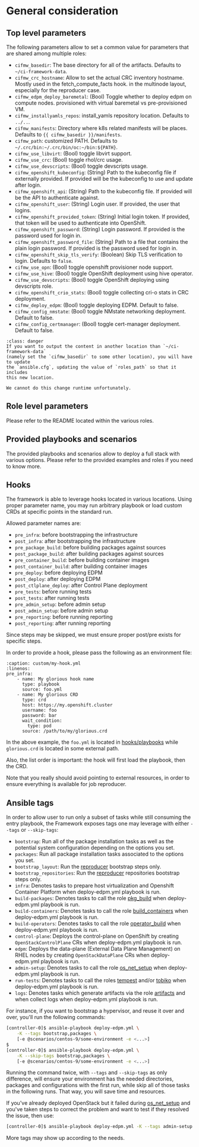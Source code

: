 # General consideration

## Top level parameters

The following parameters allow to set a common value for parameters that
are shared among multiple roles:

* `cifmw_basedir`: The base directory for all of the artifacts. Defaults to
`~/ci-framework-data`.
* `cifmw_crc_hostname`: Allow to set the actual CRC inventory hostname. Mostly used in the fetch_compute_facts hook.
in the multinode layout, especially for the reproducer case.
* `cifmw_edpm_deploy_baremetal`: (Bool) Toggle whether to deploy edpm on compute nodes.
provisioned with virtual baremetal vs pre-provisioned VM.
* `cifmw_installyamls_repos`: install_yamls repository location. Defaults to `../..`.
* `cifmw_manifests`: Directory where k8s related manifests will be places. Defaults to
`{{ cifmw_basedir }}/manifests`.
* `cifmw_path`: customized PATH. Defaults to `~/.crc/bin:~/.crc/bin/oc:~/bin:${PATH}`.
* `cifmw_use_libvirt`: (Bool) toggle libvirt support.
* `cifmw_use_crc`: (Bool) toggle rhol/crc usage.
* `cifmw_use_devscripts`: (Bool) toggle devscripts usage.
* `cifmw_openshift_kubeconfig`: (String) Path to the kubeconfig file if externally provided. If provided will be the kubeconfig to use and update after login.
* `cifmw_openshift_api`: (String) Path to the kubeconfig file. If provided will be the API to authenticate against.
* `cifmw_openshift_user`: (String) Login user. If provided, the user that logins.
* `cifmw_openshift_provided_token`: (String) Initial login token. If provided, that token will be used to authenticate into OpenShift.
* `cifmw_openshift_password`: (String) Login password. If provided is the password used for login in.
* `cifmw_openshift_password_file`: (String) Path to a file that contains the plain login password. If provided is the password used for login in.
* `cifmw_openshift_skip_tls_verify`: (Boolean) Skip TLS verification to login. Defaults to `false`.
* `cifmw_use_opn`: (Bool) toggle openshift provisioner node support.
* `cifmw_use_hive`: (Bool) toggle OpenShift deployment using hive operator.
* `cifmw_use_devscripts`: (Bool) toggle OpenShift deploying using devscripts role.
* `cifmw_openshift_crio_stats`: (Bool) toggle collecting cri-o stats in CRC deployment.
* `cifmw_deploy_edpm`: (Bool) toggle deploying EDPM. Default to false.
* `cifmw_config_nmstate`: (Bool) toggle NMstate networking deployment. Default to false.
* `cifmw_config_certmanager`: (Bool) toggle cert-manager deployment. Default to false.

~~~{admonition} Words of caution
:class: danger
If you want to output the content in another location than `~/ci-framework-data`
(namely set the `cifmw_basedir` to some other location), you will have to update
the `ansible.cfg`, updating the value of `roles_path` so that it includes
this new location.

We cannot do this change runtime unfortunately.
~~~

## Role level parameters

Please refer to the README located within the various roles.

## Provided playbooks and scenarios

The provided playbooks and scenarios allow to deploy a full stack with
various options. Please refer to the provided examples and roles if you
need to know more.

## Hooks

The framework is able to leverage hooks located in various locations. Using
proper parameter name, you may run arbitrary playbook or load custom CRDs at
specific points in the standard run.

Allowed parameter names are:

* `pre_infra`: before bootstrapping the infrastructure
* `post_infra`: after bootstrapping the infrastructure
* `pre_package_build`: before building packages against sources
* `post_package_build`: after building packages against sources
* `pre_container_build`: before building container images
* `post_container_build`: after building container images
* `pre_deploy`: before deploying EDPM
* `post_deploy`: after deploying EDPM
* `post_ctlplane_deploy`: after Control Plane deployment
* `pre_tests`: before running tests
* `post_tests`: after running tests
* `pre_admin_setup`: before admin setup
* `post_admin_setup`: before admin setup
* `pre_reporting`: before running reporting
* `post_reporting`: after running reporting

Since steps may be skipped, we must ensure proper post/pre exists for specific
steps.

In order to provide a hook, please pass the following as an environment file:

~~~{code-block} YAML
:caption: custom/my-hook.yml
:linenos:
pre_infra:
    - name: My glorious hook name
      type: playbook
      source: foo.yml
    - name: My glorious CRD
      type: crd
      host: https://my.openshift.cluster
      username: foo
      password: bar
      wait_condition:
        type: pod
      source: /path/to/my/glorious.crd
~~~

In the above example, the `foo.yml` is located in
[hooks/playbooks](https://github.com/openstack-k8s-operators/ci-framework/tree/main/hooks/playbooks) while
`glorious.crd` is located in some external path.

Also, the list order is important: the hook will first load the playbook,
then the CRD.

Note that you really should avoid pointing to external resources, in order to
ensure everything is available for job reproducer.

## Ansible tags

In order to allow user to run only a subset of tasks while still consuming the
entry playbook, the Framework exposes tags one may leverage with either `--tags`
or `--skip-tags`:

* `bootstrap`: Run all of the package installation tasks as well as the potential system configuration depending on the options you set.
* `packages`: Run all package installation tasks associated to the options you set.
* `bootstrap_layout`: Run the [reproducer](../reproducers/01-considerations.md) bootstrap steps only.
* `bootstrap_repositories`: Run the [reproducer](../reproducers/01-considerations.md) repositories bootstrap steps only.
* `infra`: Denotes tasks to prepare host virtualization and Openshift Container Platform when deploy-edpm.yml playbook is run.
* `build-packages`: Denotes tasks to call the role [pkg_build](../roles/pkg_build.md) when deploy-edpm.yml playbook is run.
* `build-containers`: Denotes tasks to call the role [build_containers](../roles/build_containers.md) when deploy-edpm.yml playbook is run.
* `build-operators`: Denotes tasks to call the role [operator_build](../roles/operator_build.md) when deploy-edpm.yml playbook is run.
* `control-plane`: Deploys the control-plane on OpenShift by creating `OpenStackControlPlane` CRs when deploy-edpm.yml playbook is run.
* `edpm`: Deploys the data-plane (External Data Plane Management) on RHEL nodes by creating `OpenStackDataPlane` CRs when deploy-edpm.yml playbook is run.
* `admin-setup`: Denotes tasks to call the role [os_net_setup](../roles/os_net_setup.md) when deploy-edpm.yml playbook is run.
* `run-tests`: Denotes tasks to call the roles [tempest](../roles/tempest.md) and/or [tobiko](../roles/tobiko.md) when deploy-edpm.yml playbook is run.
* `logs`: Denotes tasks which generate artifacts via the role [artifacts](../roles/artifacts.md) and when collect logs when deploy-edpm.yml playbook is run.

For instance, if you want to bootstrap a hypervisor, and reuse it over and
over, you'll run the following commands:

```Bash
[controller-0]$ ansible-playbook deploy-edpm.yml \
    -K --tags bootstrap,packages \
    [-e @scenarios/centos-9/some-environment -e <...>]
$
[controller-0]$ ansible-playbook deploy-edpm.yml \
    -K --skip-tags bootstrap,packages \
    [-e @scenarios/centos-9/some-environment -e <...>]
```
Running the command twice, with `--tags` and `--skip-tags` as only difference,
will ensure your environment has the needed directories, packages and
configurations with the first run, while skip all of those tasks in the
following runs. That way, you will save time and resources.

If you've already deployed OpenStack but it failed
during [os_net_setup](../roles/os_net_setup.md) and you've taken steps
to correct the problem and want to test if they resolved the issue,
then use:
```Bash
[controller-0]$ ansible-playbook deploy-edpm.yml -K --tags admin-setup
```

More tags may show up according to the needs.
